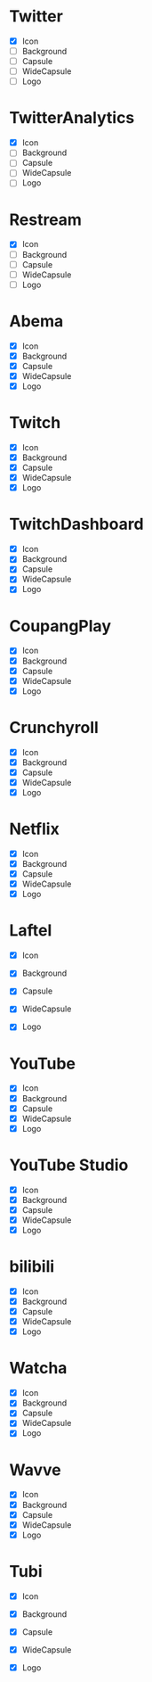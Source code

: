 # Twitter
- [x] Icon
- [ ] Background
- [ ] Capsule
- [ ] WideCapsule
- [ ] Logo

# TwitterAnalytics
- [x] Icon
- [ ] Background
- [ ] Capsule
- [ ] WideCapsule
- [ ] Logo

# Restream
- [x] Icon
- [ ] Background
- [ ] Capsule
- [ ] WideCapsule
- [ ] Logo

<!-- DONE -->

# Abema
- [x] Icon
- [x] Background
- [x] Capsule
- [x] WideCapsule
- [x] Logo

# Twitch 
- [x] Icon
- [x] Background
- [x] Capsule
- [x] WideCapsule
- [x] Logo

# TwitchDashboard
- [x] Icon
- [x] Background
- [x] Capsule
- [x] WideCapsule
- [x] Logo

# CoupangPlay
- [x] Icon
- [x] Background
- [x] Capsule
- [x] WideCapsule
- [x] Logo

# Crunchyroll 
- [x] Icon
- [x] Background
- [x] Capsule
- [x] WideCapsule
- [x] Logo

# Netflix 
- [x] Icon
- [x] Background
- [x] Capsule
- [x] WideCapsule
- [x] Logo

# Laftel
- [x] Icon
- [x] Background
- [x] Capsule
- [x] WideCapsule
- [x] Logo


# YouTube
- [x] Icon
- [x] Background
- [x] Capsule
- [x] WideCapsule
- [x] Logo

# YouTube Studio
- [x] Icon
- [x] Background
- [x] Capsule
- [x] WideCapsule
- [x] Logo

# bilibili
- [x] Icon
- [x] Background
- [x] Capsule
- [x] WideCapsule
- [x] Logo

# Watcha
- [x] Icon
- [x] Background
- [x] Capsule
- [x] WideCapsule
- [x] Logo

# Wavve
- [x] Icon
- [x] Background
- [x] Capsule
- [x] WideCapsule
- [x] Logo

# Tubi
- [x] Icon
- [x] Background
- [x] Capsule
- [x] WideCapsule
- [x] Logo

